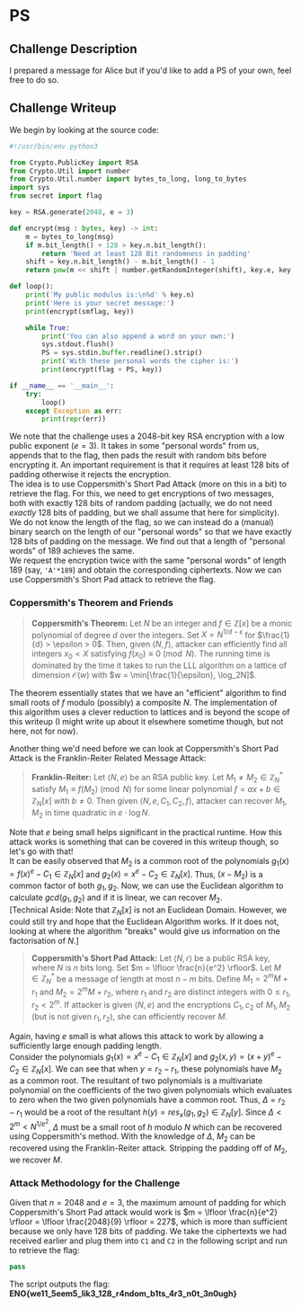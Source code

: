 # PS

## Challenge Description
I prepared a message for Alice but if you'd like to add a PS of your own, feel free to do so.

## Challenge Writeup
We begin by looking at the source code:

```py
#!/usr/bin/env python3

from Crypto.PublicKey import RSA
from Crypto.Util import number
from Crypto.Util.number import bytes_to_long, long_to_bytes
import sys
from secret import flag

key = RSA.generate(2048, e = 3)

def encrypt(msg : bytes, key) -> int:
	m = bytes_to_long(msg)
	if m.bit_length() + 128 > key.n.bit_length():
		return 'Need at least 128 Bit randomness in padding'
	shift = key.n.bit_length() - m.bit_length() - 1
	return pow(m << shift | number.getRandomInteger(shift), key.e, key.n)

def loop():
	print('My public modulus is:\n%d' % key.n)
	print('Here is your secret message:')
	print(encrypt(smflag, key))

	while True:
		print('You can also append a word on your own:')
		sys.stdout.flush()
		PS = sys.stdin.buffer.readline().strip()
		print('With these personal words the cipher is:')
		print(encrypt(flag + PS, key))

if __name__ == '__main__':
	try:
		loop()
	except Exception as err:
		print(repr(err))
```

We note that the challenge uses a 2048-bit key RSA encryption with a low public exponent ($e = 3$). It takes in some "personal words" from us, appends that to the flag, then pads the result with random bits before encrypting it. An important requirement is that it requires at least 128 bits of padding otherwise it rejects the encryption. <br>
The idea is to use Coppersmith's Short Pad Attack (more on this in a bit) to retrieve the flag. For this, we need to get encryptions of two messages, both with exactly 128 bits of random padding (actually, we do not need _exactly_ 128 bits of padding, but we shall assume that here for simplicity). We do not know the length of the flag, so we can instead do a (manual) binary search on the length of our "personal words" so that we have exactly 128 bits of padding on the message. We find out that a length of "personal words" of 189 achieves the same.<br>
We request the encryption twice with the same "personal words" of length 189 (say, `'A'*189`) and obtain the corresponding ciphertexts. Now we can use Coppersmith's Short Pad attack to retrieve the flag.

### Coppersmith's Theorem and Friends

> **Coppersmith's Theorem:** Let $N$ be an integer and $f \in \mathbb{Z}[x]$ be a monic polynomial of degree $d$ over the integers. Set $X =  N^{1/d - \epsilon}$ for $\frac{1}{d} > \epsilon > 0$. Then, given $\langle N,f\rangle$, attacker can efficiently find all integers $x_0 < X$ satisfying $f(x_0) \equiv 0 \pmod{N}$. The running time is dominated by the time it takes to run the LLL algorithm on a lattice of dimension $\mathcal{O}(w)$ with $w = \min[\frac{1}{\epsilon}, \log_2N]$.

The theorem essentially states that we have an "efficient" algorithm to find small roots of $f$ modulo (possibly) a composite $N$. The implementation of this algorithm uses a clever reduction to lattices and is beyond the scope of this writeup (I might write up about it elsewhere sometime though, but not here, not for now). 

Another thing we'd need before we can look at Coppersmith's Short Pad Attack is the Franklin-Reiter Related Message Attack:

> **Franklin-Reiter:** Let $\langle N, e \rangle$ be an RSA public key. Let $M_1 \neq M_2 \in \mathbb{Z}_N^*$ satisfy $M_1 \equiv f(M_2) \pmod{N}$ for some linear polynomial $f = ax + b \in \mathbb{Z}_N[x]$ with $b \neq 0$. Then given $\langle N, e, C_1, C_2, f \rangle$, attacker can recover $M_1, M_2$ in time quadratic in $e \cdot \log N$.

Note that $e$ being small helps significant in the practical runtime. How this attack works is something that can be covered in this writeup though, so let's go with that! <br>
It can be easily observed that $M_2$ is a common root of the polynomials $g_1(x) = f(x)^e - C_1 \in \mathbb{Z}_N[x]$ and $g_2(x) = x^e - C_2 \in \mathbb{Z}_N[x]$. Thus, $(x - M_2)$ is a common factor of both $g_1, g_2$. Now, we can use the Euclidean algorithm to calculate $gcd(g_1, g_2)$ and if it is linear, we can recover $M_2$.<br>
[Technical Aside: Note that $\mathbb{Z}_N[x]$ is not an Euclidean Domain. However, we could still try and hope that the Euclidean Algorithm works. If it does not, looking at where the algorithm "breaks" would give us information on the factorisation of $N$.]

> **Coppersmith's Short Pad Attack:** Let $\langle N, r \rangle$ be a public RSA key, where $N$ is $n$ bits long. Set $m = \lfloor \frac{n}{e^2} \rfloor$. Let $M \in \mathbb{Z}_N^*$ be a message of length at most $n - m$ bits. Define $M_1 = 2^mM + r_1$ and $M_2 = 2^mM + r_2$, where $r_1$ and $r_2$ are distinct integers with $0 \le r_1, r_2 < 2^m$. If attacker is given $\langle N, e \rangle$ and the encryptions $C_1, c_2$ of $M_1, M_2$ (but is not given $r_1, r_2$), she can efficiently recover $M$.

Again, having $e$ small is what allows this attack to work by allowing a sufficiently large enough padding length.<br>
Consider the polynomials $g_1(x) = x^e - C_1 \in \mathbb{Z}_N[x]$ and $g_2(x,y) = (x+y)^e - C_2 \in \mathbb{Z}_N[x]$. We can see that when $y = r_2 - r_1$, these polynomials have $M_2$ as a common root. The resultant of two polynomials is a multivariate polynomial on the coefficients of the two given polynomials which evaluates to zero when the two given polynomials have a common root. Thus, $\Delta = r_2 - r_1$ would be a root of the resultant $h(y) = res_x(g_1, g_2) \in \mathbb{Z}_N[y]$. Since $\Delta < 2^m < N^{1/e^2}$, $\Delta$ must be a small root of $h$ modulo $N$ which can be recovered using Coppersmith's method. With the knowledge of $\Delta$, $M_2$ can be recovered using the Franklin-Reiter attack. Stripping the padding off of $M_2$, we recover $M$.

### Attack Methodology for the Challenge

Given that $n = 2048$ and $e = 3$, the maximum amount of padding for which Coppersmith's Short Pad attack would work is $m = \lfloor \frac{n}{e^2} \rfloor = \lfloor \frac{2048}{9} \rfloor = 227$, which is more than sufficient because we only have 128 bits of padding. We take the ciphertexts we had received earlier and plug them into `C1` and `C2` in the following script and run to retrieve the flag:

```py
pass
```

The script outputs the flag:<br>
**ENO{we11_5eem5_lik3_128_r4ndom_b1ts_4r3_n0t_3n0ugh}**
